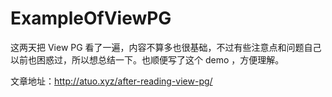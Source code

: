 # ExampleOfViewPG
这两天把 View PG 看了一遍，内容不算多也很基础，不过有些注意点和问题自己以前也困惑过，所以想总结一下。也顺便写了这个 demo ，方便理解。

文章地址：http://atuo.xyz/after-reading-view-pg/
